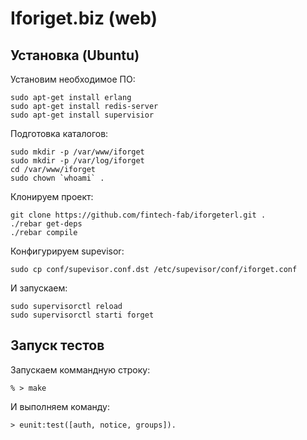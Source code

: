 Iforiget.biz (web)
========================

**Установка (Ubuntu)**
------------------------

Установим необходимое ПО:

    sudo apt-get install erlang
    sudo apt-get install redis-server
    sudo apt-get install supervisior

Подготовка каталогов:

    sudo mkdir -p /var/www/iforget
    sudo mkdir -p /var/log/iforget
    cd /var/www/iforget
    sudo chown `whoami` .
  
Клонируем проект:

    git clone https://github.com/fintech-fab/iforgeterl.git .
    ./rebar get-deps
    ./rebar compile

Конфигурируем supevisor:

    sudo cp conf/supevisor.conf.dst /etc/supevisor/conf/iforget.conf
  
И запускаем:

    sudo supervisorctl reload
    sudo supervisorctl starti forget

**Запуск тестов**
------------------------
Запускаем коммандную строку:

	% > make

И выполняем команду:

	> eunit:test([auth, notice, groups]).


